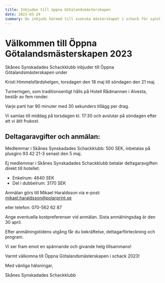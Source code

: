 ```yaml
---
title: Inbjudan till öppna Götalandsmästerskapen
date: 2023-03-24
summary: Du inbjuds härmed till svenska mästerskapet i schack för synskadade, 23-26 mars på Best Western SöderH hotell i Söderhamn!
---
```


# Välkommen till Öppna Götalandsmästerskapen 2023

Skånes Synskadades Schackklubb inbjuder till Öppna Götalandsmästerskapen
under

Kristi Himmelsfärdshelgen, torsdagen den 18 maj till söndagen den 21
maj.

Turneringen, som traditionsenligt hålls på Hotell Rådmannen i Alvesta,
består av fem ronder.

Varje parti har 90 minuter med 30 sekunders tillägg per drag.

Vi samlas till middag på torsdagen kl. 17:30 och avslutar på söndagen
efter att vi ätit frukost.

## Deltagaravgifter och anmälan:

Medlemmar i Skånes Synskadades Schackklubb: 500 SEK, inbetalas på
plusgiro 93 42 21-3 senast den 5 maj.

Ej medlemmar i Skånes Synskadades Schackklubb betalar deltagaravgiften
direkt till hotellet:

- Enkelrum: 4640 SEK
- Del i dubbelrum: 3170 SEK

Anmälan görs till Mikael Haraldsson via e-post:
[mikael.haraldsson@polarprint.se](mailto:mikael.haraldsson@polarprint.se)

eller telefon: 070-562 62 87

Ange eventuella kostpreferenser vid anmälan. Sista anmälningsdag är den
30 april.

Efter anmälningstidens utgång får du bekräftelse, deltagarförteckning
och program.

Vi ser fram emot en spännande och givande helg tillsammans!

Varmt välkomna till Öppna Götalandsmästerskapen i schack 2023!

Med vänliga hälsningar,

Skånes Synskadades Schackklubb
